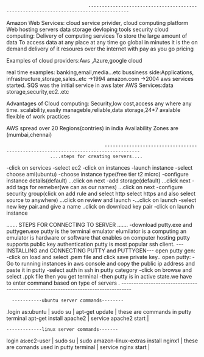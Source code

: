 
                                  -------------------------------------------------------------------------------------

Amazon Web Services:
           cloud service privider,
           cloud computing platform
           Web hosting
           servers 
           data storage
           devloping tools
           security
          cloud computing:
           Delivery of computing services
           To store the large amount of data
           To access data at any place at any time
           go global in minutes
          it is the on demand delivery of it resoures over the internet with pay as you go pricing

Examples of cloud providers:Aws ,Azure,google cloud
 
real time examples:
      banking,email,media...etc
bussiness side:Applications,
      infrastructure,storage,sales..etc
->1994 amazon.com
->2004 aws services started.
SQS was the initial service in aws later AWS Services:data storage,security,ec2..etc



Advantages of Cloud computing:
          Security,low cost,access any where any time.
          scalability,easily manageble,reliable,data storage,24*7 avalable
          flexible of work practices




AWS spread over 20 Regions(contries)
in india Availability Zones are (mumbai,chennai)








                                        -----------------------------------------------------------------------------------
                    ....steps for creating servers....
-click on services
-select ec2
-click on instances
-launch instance
-select choose ami(ubuntu)
-choose instance type(free tier t2 micro)
-configure instance details(default) ...click on next
-add storage(default) ...click next
-add tags for remeber(we can as our names) ...click on next
-configure security group(click on add rule and select http
						select https and also select source to anywhere) ...click on review and launch
-...click on launch
-select new key pair.and give a name ..click on download key pair
-click on launch instance

.......
STEPS FOR CONNECTING TO SERVER
.......
-download putty.exe and puttygen.exe
		putty is the terminal emulator
					elumilator is a computing an emulator is hardware or software that enables on computer hosting
		putty supports public key authentication
		putty is most popular ssh client.
---INSTALLING and CONNECTING  PUTTY and PUTTYGEN---
open putty gen:
		-click on load and select .pem file and click save private key..
open putty:
		-Go to running instances in aws console and copy the public ip address and paste it in putty
		-select auth in ssh in putty category
		-click on browse and select .ppk file then you get terminal
    -then putty is in active state.we have to enter command based on type of servers
.
                                ----------------------------------------------------------------------------------
      
      
      -----------ubuntu server commands--------
      
.login as:ubuntu	      	|
sudo su			             	|
apt-get update		      	|	these are commands in putty terminal
apt-get install apache2		|
service  apache2 start		|




    -------------linux server commands-------
login as:ec2-user			                       |
sudo su					                             |
sudo amazon-linux-extras install nginx1	     |			these are comands used in putty terminal			 |
service nginx start			                     |
		
		 


